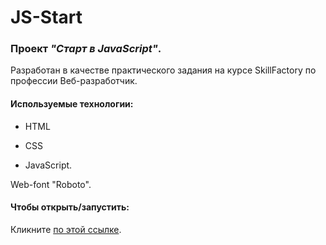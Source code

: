 
# JS-Start

### Проект ***"Старт в JavaScript"***.

Разработан в качестве практического задания на курсе SkillFactory по профессии Веб-разработчик.


#### Используемые технологии:

* HTML

* CSS

* JavaScript.

Web-font "Roboto".

#### Чтобы открыть/запустить:

Кликните [по этой ссылке](https://agolovinov.github.io/JS-Start/).
